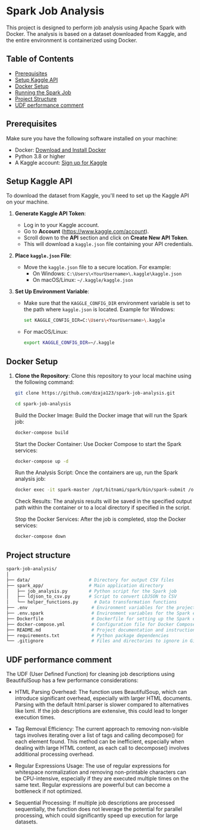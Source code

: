 # Spark Job Analysis
This project is designed to perform job analysis using Apache Spark with Docker. The analysis is based on a dataset downloaded from Kaggle, and the entire environment is containerized using Docker.

## Table of Contents
- [Prerequisites](#prerequisites)
- [Setup Kaggle API](#setup-kaggle-api)
- [Docker Setup](#docker-setup)
- [Running the Spark Job](#running-the-spark-job)
- [Project Structure](#project-structure)
- [UDF performance comment](#udf-performance-comment)

## Prerequisites
Make sure you have the following software installed on your machine:
- Docker: [Download and Install Docker](https://docs.docker.com/get-docker/)
- Python 3.8 or higher
- A Kaggle account: [Sign up for Kaggle](https://www.kaggle.com/)

## Setup Kaggle API
To download the dataset from Kaggle, you'll need to set up the Kaggle API on your machine.

1. **Generate Kaggle API Token**:
   - Log in to your Kaggle account.
   - Go to **Account** (https://www.kaggle.com/account).
   - Scroll down to the **API** section and click on **Create New API Token**.
   - This will download a `kaggle.json` file containing your API credentials.

2. **Place `kaggle.json` File**:
   - Move the `kaggle.json` file to a secure location. For example:
     - On Windows: `C:\Users\<YourUsername>\.kaggle\kaggle.json`
     - On macOS/Linux: `~/.kaggle/kaggle.json`

3. **Set Up Environment Variable**:
   - Make sure that the `KAGGLE_CONFIG_DIR` environment variable is set to the path where `kaggle.json` is located. Example for Windows:
     ```bash
     set KAGGLE_CONFIG_DIR=C:\Users\<YourUsername>\.kaggle
     ```

   - For macOS/Linux:
     ```bash
     export KAGGLE_CONFIG_DIR=~/.kaggle
     ```

## Docker Setup

1. **Clone the Repository**:
   Clone this repository to your local machine using the following command:
   ```bash
   git clone https://github.com/dzaja123/spark-job-analysis.git
   ```

   ```bash
   cd spark-job-analysis
   ```

   Build the Docker Image: Build the Docker image that will run the Spark job:
   ```bash
   docker-compose build
   ```

   Start the Docker Container: Use Docker Compose to start the Spark services:
   ```bash
   docker-compose up -d
   ```

   Run the Analysis Script: Once the containers are up, run the Spark analysis job:
   ```bash
   docker exec -it spark-master /opt/bitnami/spark/bin/spark-submit /opt/bitnami/spark/spark_app/job_analysis.py
   ```
   Check Results: The analysis results will be saved in the specified output path within the container or to a local directory if specified in the script.

   Stop the Docker Services: After the job is completed, stop the Docker services:
   ```bash
   docker-compose down
   ```

## Project structure
   ```bash
   spark-job-analysis/
   │
   ├── data/                      # Directory for output CSV files
   ├── spark_app/                 # Main application directory
   │   ├── job_analysis.py        # Python script for the Spark job
   │   ├── ldjson_to_csv.py       # Script to convert LDJSON to CSV
   │   └── helper_functions.py      # Data transformation functions
   ├── .env                        # Environment variables for the project
   ├── .env.spark                  # Environment variables for the Spark environment
   ├── Dockerfile                  # Dockerfile for setting up the Spark environment
   ├── docker-compose.yml          # Configuration file for Docker Compose
   ├── README.md                   # Project documentation and instructions
   ├── requirements.txt            # Python package dependencies
   └── .gitignore                  # Files and directories to ignore in Git
   ```

## UDF performance comment
The UDF (User Defined Function) for cleaning job descriptions using BeautifulSoup has a few performance considerations:

- HTML Parsing Overhead:
The function uses BeautifulSoup, which can introduce significant overhead, especially with larger HTML documents. Parsing with the default html.parser is slower compared to alternatives like lxml. If the job descriptions are extensive, this could lead to longer execution times.

- Tag Removal Efficiency:
The current approach to removing non-visible tags involves iterating over a list of tags and calling decompose() for each element found. This method can be inefficient, especially when dealing with large HTML content, as each call to decompose() involves additional processing overhead.

- Regular Expressions Usage:
The use of regular expressions for whitespace normalization and removing non-printable characters can be CPU-intensive, especially if they are executed multiple times on the same text. Regular expressions are powerful but can become a bottleneck if not optimized.

- Sequential Processing:
If multiple job descriptions are processed sequentially, the function does not leverage the potential for parallel processing, which could significantly speed up execution for large datasets.
